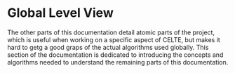 # Global Level View

The other parts of this documentation detail atomic parts of the project, which is useful when working on a specific aspect of CELTE, but makes it hard to getg a good graps of the actual algorithms used globally. This section of the documentation is dedicated to introducing the concepts and algorithms needed to understand the remaining parts of this documentation.
